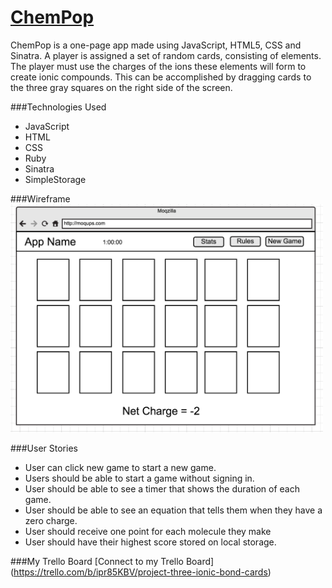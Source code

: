 
[ChemPop](https://secure-shore-1088.herokuapp.com/)
=================
ChemPop is a one-page app made using JavaScript, HTML5, CSS and Sinatra. A player is assigned a set of random cards, consisting of elements. The player must use the charges of the ions these elements will form to create ionic compounds. This can be accomplished by dragging cards to the three gray squares on the right side of the screen.

###Technologies Used
<ul>
<li>JavaScript</li>
<li>HTML</li> 
<li>CSS</li> 
<li>Ruby</li>
<li>Sinatra</li>
<li>SimpleStorage</li>
</ul>

###Wireframe
<img src="/public/images/wireframe.png" width="500px">

###User Stories
<ul>
<li>User can click new game to start a new game. </li>
<li>Users should be able to start a game without signing in.</li>
<li>User should be able to see a timer that shows the duration of each game.</li>
<li>User should be able to see an equation that tells them when they have a zero charge.</li>
<li>User should receive one point for each molecule they make</li>
<li>User should have their highest score stored on local storage.</li>
</ul>

###My Trello Board
[Connect to my Trello Board] (https://trello.com/b/ipr85KBV/project-three-ionic-bond-cards)
